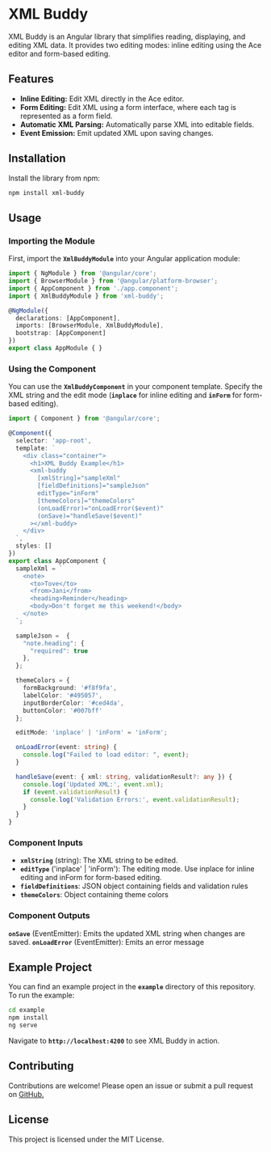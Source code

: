 # XML Buddy

XML Buddy is an Angular library that simplifies reading, displaying, and editing XML data. It provides two editing modes: inline editing using the Ace editor and form-based editing.

## Features
- **Inline Editing:** Edit XML directly in the Ace editor.
- **Form Editing:** Edit XML using a form interface, where each tag is represented as a form field.
- **Automatic XML Parsing:** Automatically parse XML into editable fields.
- **Event Emission:** Emit updated XML upon saving changes.


## Installation
Install the library from npm:

```bash
npm install xml-buddy
```

## Usage
### Importing the Module
First, import the **`XmlBuddyModule`** into your Angular application module:

```typescript
import { NgModule } from '@angular/core';
import { BrowserModule } from '@angular/platform-browser';
import { AppComponent } from './app.component';
import { XmlBuddyModule } from 'xml-buddy';

@NgModule({
  declarations: [AppComponent],
  imports: [BrowserModule, XmlBuddyModule],
  bootstrap: [AppComponent]
})
export class AppModule { }
```

### Using the Component
You can use the **`XmlBuddyComponent`** in your component template. Specify the XML string and the edit mode (**`inplace`** for inline editing and **`inForm`** for form-based editing).

```typescript
import { Component } from '@angular/core';

@Component({
  selector: 'app-root',
  template: `
    <div class="container">
      <h1>XML Buddy Example</h1>
      <xml-buddy 
        [xmlString]="sampleXml"
        [fieldDefinitions]="sampleJson"
        editType="inForm"
        [themeColors]="themeColors"
        (onLoadError)="onLoadError($event)"
        (onSave)="handleSave($event)"
      ></xml-buddy>
    </div>
  `,
  styles: []
})
export class AppComponent {
  sampleXml = `
    <note>
      <to>Tove</to>
      <from>Jani</from>
      <heading>Reminder</heading>
      <body>Don't forget me this weekend!</body>
    </note>
  `;

  sampleJson =  {
    "note.heading": {
      "required": true
    },
  };

  themeColors = {
    formBackground: '#f8f9fa',
    labelColor: '#495057',
    inputBorderColor: '#ced4da',
    buttonColor: '#007bff'
  };

  editMode: 'inplace' | 'inForm' = 'inForm';

  onLoadError(event: string) {
    console.log("Failed to load editor: ", event);
  }

  handleSave(event: { xml: string, validationResult?: any }) {
    console.log('Updated XML:', event.xml);
    if (event.validationResult) {
      console.log('Validation Errors:', event.validationResult);
    }
  }
}
```

### Component Inputs
- **`xmlString`** (string): The XML string to be edited.
- **`editType`** ('inplace' | 'inForm'): The editing mode. Use inplace for inline editing and inForm for form-based editing.
- **`fieldDefinitions`**: JSON object containing fields and validation rules
- **`themeColors`**: Object containing theme colors

### Component Outputs

**`onSave`** (EventEmitter<any>): Emits the updated XML string when changes are saved.
**`onLoadError`** (EventEmitter<string>): Emits an error message


## Example Project
You can find an example project in the **`example`** directory of this repository. To run the example:

```bash
cd example
npm install
ng serve
```
Navigate to **`http://localhost:4200`** to see XML Buddy in action.

## Contributing
Contributions are welcome! Please open an issue or submit a pull request on [GitHub.](https://github.com/sfisowilson/XmlBuddy)

## License
This project is licensed under the MIT License.
